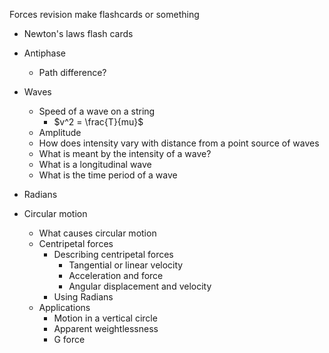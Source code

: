 
Forces revision
make flashcards or something

- Newton's laws flash cards
- Antiphase
	- Path difference?
- Waves
	- Speed of a wave on a string 
		- $v^2 = \frac{T}{mu}$
	- Amplitude
	- How does intensity vary with distance from a point source of waves
	- What is meant by the intensity of a wave?
	- What is a longitudinal wave
	- What is the time period of a wave
- Radians

- Circular motion
	- What causes circular motion
	- Centripetal forces
		- Describing centripetal forces
			- Tangential or linear velocity
			- Acceleration and force
			- Angular displacement and velocity
		- Using Radians
	- Applications
		- Motion in a vertical circle
		- Apparent weightlessness
		- G force
